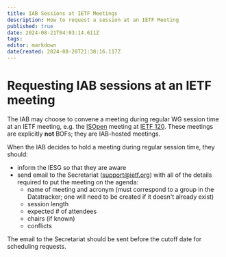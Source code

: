 ```yaml
---
title: IAB Sessions at IETF Meetings
description: How to request a session at an IETF Meeting
published: true
date: 2024-08-21T04:03:14.611Z
tags: 
editor: markdown
dateCreated: 2024-08-20T21:38:16.117Z
---
```


# Requesting IAB sessions at an IETF meeting


The IAB may choose to convene a meeting during regular WG session time at an IETF meeting, e.g. the [ISOpen](https://datatracker.ietf.org/group/isopen/about/) meeting at [IETF 120](https://datatracker.ietf.org/meeting/120/session/isopen). These meetings are explicitly **not** BOFs; they are IAB-hosted meetings.

When the IAB decides to hold a meeting during regular session time, they should:

* inform the IESG so that they are aware
* send email to the Secretariat (support@ietf.org) with all of the details required to put the meeting on the agenda:
    * name of meeting and acronym (must correspond to a group in the Datatracker; one will need to be created if it doesn't already exist)
    * session length
    * expected # of attendees
    * chairs (if known)
    * conflicts
    
The email to the Secretariat should be sent before the cutoff date for scheduling requests.
